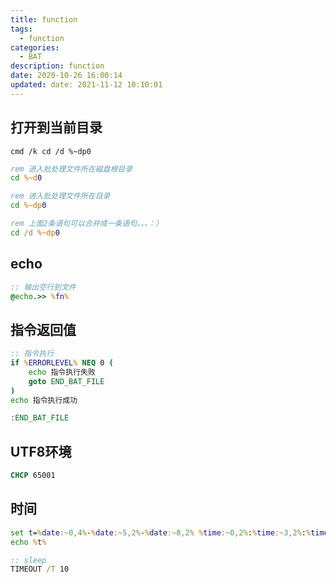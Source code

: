 ```yaml
---
title: function
tags:
  - function
categories:
  - BAT
description: function
date: 2020-10-26 16:00:14
updated: date: 2021-11-12 10:10:01
---
```


## 打开到当前目录
`cmd /k cd /d %~dp0`

```bat
rem 进入批处理文件所在磁盘根目录
cd %~d0

rem 进入批处理文件所在目录
cd %~dp0

rem 上面2条语句可以合并成一条语句。。。：）
cd /d %~dp0
```

## echo

```bat
:: 输出空行到文件
@echo.>> %fn%
```

## 指令返回值
```bat
:: 指令执行
if %ERRORLEVEL% NEQ 0 (
	echo 指令执行失败
	goto END_BAT_FILE
)
echo 指令执行成功

:END_BAT_FILE
```

## UTF8环境
```bat
CHCP 65001
```

## 时间

```bat
set t=%date:~0,4%-%date:~5,2%-%date:~8,2% %time:~0,2%:%time:~3,2%:%time:~6,2%
echo %t%
```

```bat
:: sleep
TIMEOUT /T 10
```
